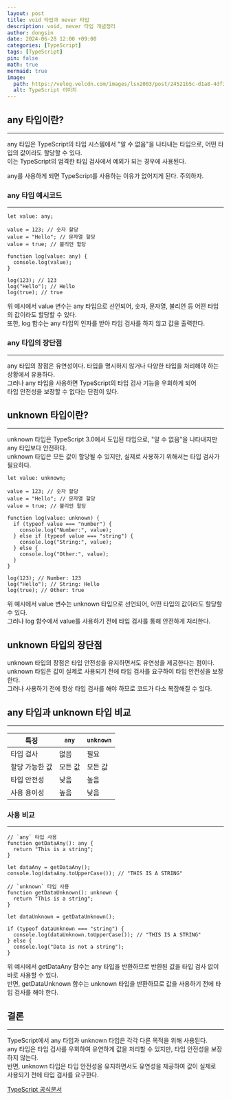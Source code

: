 ```yaml
---
layout: post
title: void 타입과 never 타입
description: void, never 타입 개념정리
author: dongsin
date: 2024-06-28 12:00 +09:00
categories: [TypeScript]
tags: [TypeScript]
pin: false
math: true
mermaid: true
image:
  path: https://velog.velcdn.com/images/lsx2003/post/24521b5c-d1a8-4df3-9fed-43b26788a005/image.png
  alt: TypeScript 이미지
---
```


## any 타입이란?
---
any 타입은 TypeScript의 타입 시스템에서 "알 수 없음"을 나타내는 타입으로, 어떤 타입의 값이라도 할당할 수 있다.<br />
이는 TypeScript의 엄격한 타입 검사에서 예외가 되는 경우에 사용된다.<br />

any를 사용하게 되면 TypeScript를 사용하는 이유가 없어지게 된다. 주의하자. <br /> 

### any 타입 예시코드
---
```tsx
let value: any;

value = 123; // 숫자 할당
value = "Hello"; // 문자열 할당
value = true; // 불리언 할당

function log(value: any) {
  console.log(value);
}

log(123); // 123
log("Hello"); // Hello
log(true); // true
```
위 예시에서 value 변수는 any 타입으로 선언되어, 숫자, 문자열, 불리언 등 어떤 타입의 값이라도 할당할 수 있다.<br />
또한, log 함수는 any 타입의 인자를 받아 타입 검사를 하지 않고 값을 출력한다.<br />

### any 타입의 장단점
---
any 타입의 장점은 유연성이다. 타입을 명시하지 않거나 다양한 타입을 처리해야 하는 상황에서 유용하다. <br />
그러나 any 타입을 사용하면 TypeScript의 타입 검사 기능을 우회하게 되어<br />
타입 안전성을 보장할 수 없다는 단점이 있다.<br />


## unknown 타입이란?
---
unknown 타입은 TypeScript 3.0에서 도입된 타입으로, "알 수 없음"을 나타내지만 any 타입보다 안전하다.<br />
unknown 타입은 모든 값이 할당될 수 있지만, 실제로 사용하기 위해서는 타입 검사가 필요하다.<br />

```tsx
let value: unknown;

value = 123; // 숫자 할당
value = "Hello"; // 문자열 할당
value = true; // 불리언 할당

function log(value: unknown) {
  if (typeof value === "number") {
    console.log("Number:", value);
  } else if (typeof value === "string") {
    console.log("String:", value);
  } else {
    console.log("Other:", value);
  }
}

log(123); // Number: 123
log("Hello"); // String: Hello
log(true); // Other: true
```

위 예시에서 value 변수는 unknown 타입으로 선언되어, 어떤 타입의 값이라도 할당할 수 있다. <br />
그러나 log 함수에서 value를 사용하기 전에 타입 검사를 통해 안전하게 처리한다.<br />

## unknown 타입의 장단점
unknown 타입의 장점은 타입 안전성을 유지하면서도 유연성을 제공한다는 점이다. <br />
unknown 타입은 값이 실제로 사용되기 전에 타입 검사를 요구하여 타입 안전성을 보장한다.<br />
그러나 사용하기 전에 항상 타입 검사를 해야 하므로 코드가 다소 복잡해질 수 있다.<br />

## any 타입과 unknown 타입 비교
---
| 특징           | `any`   | `unknown` |
| -------------- | ------- | --------- |
| 타입 검사      | 없음    | 필요      |
| 할당 가능한 값 | 모든 값 | 모든 값   |
| 타입 안전성    | 낮음    | 높음      |
| 사용 용이성    | 높음    | 낮음      |

### 사용 비교
---
```tsx
// `any` 타입 사용
function getDataAny(): any {
  return "This is a string";
}

let dataAny = getDataAny();
console.log(dataAny.toUpperCase()); // "THIS IS A STRING"

// `unknown` 타입 사용
function getDataUnknown(): unknown {
  return "This is a string";
}

let dataUnknown = getDataUnknown();

if (typeof dataUnknown === "string") {
  console.log(dataUnknown.toUpperCase()); // "THIS IS A STRING"
} else {
  console.log("Data is not a string");
}
```
위 예시에서 getDataAny 함수는 any 타입을 반환하므로 반환된 값을 타입 검사 없이 바로 사용할 수 있다. <br />
반면, getDataUnknown 함수는 unknown 타입을 반환하므로 값을 사용하기 전에 타입 검사를 해야 한다.<br />

## 결론
---
TypeScript에서 any 타입과 unknown 타입은 각각 다른 목적을 위해 사용된다. <br />
any 타입은 타입 검사를 우회하여 유연하게 값을 처리할 수 있지만, 타입 안전성을 보장하지 않는다.<br />
반면, unknown 타입은 타입 안전성을 유지하면서도 유연성을 제공하여 값이 실제로<br />
사용되기 전에 타입 검사를 요구한다.<br />

[TypeScript 공식문서](https://yamoo9.gitbook.io/typescript)